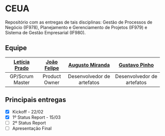 # CEUA

Repositório com as entregas de tais disciplinas: Gestão de Processos de Negócio (IF978), Planejamento e Gerenciamento de Projetos (IF979) e Sistema de Gestão Empresarial (IF980).

## Equipe

| [Letícia Prado](https://github.com/leticiapcb) | [João Felipe](https://github.com/felipinas) | [Augusto Miranda](https://github.com/Agso7) | [Gustavo Pinho](https://github.com/gustavopsm) | 
|:---------------------:|:------------------:|:----------------:|:--------------------:|
|GP/Scrum Master | Product Owner | Desenvolvedor de artefatos | Desenvolvedor de artefatos |


## Principais entregas

- [x] Kickoff - 22/02
- [x] 1º Status Report - 15/03
- [ ] 2º Status Report
- [ ] Apresentação Final
